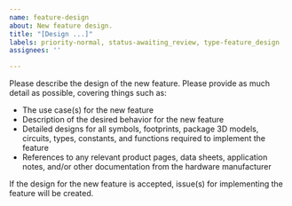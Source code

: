 ```yaml
---
name: feature-design
about: New feature design.
title: "[Design ...]"
labels: priority-normal, status-awaiting_review, type-feature_design
assignees: ''

---
```


Please describe the design of the new feature.
Please provide as much detail as possible, covering things such as:
- The use case(s) for the new feature
- Description of the desired behavior for the new feature
- Detailed designs for all symbols, footprints, package 3D models, circuits, types,
  constants, and functions required to implement the feature
- References to any relevant product pages, data sheets, application notes, and/or other
  documentation from the hardware manufacturer

If the design for the new feature is accepted, issue(s) for implementing the feature will
be created.
